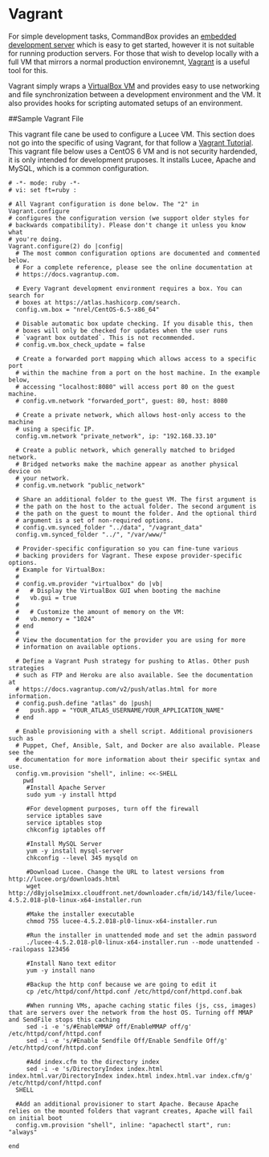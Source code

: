 # Vagrant

For simple development tasks, CommandBox provides an [embedded development server](https://rorylaitila.gitbooks.io/lucee/content/lucee_server.html) which is easy to get started, however it is not suitable for running production servers. For those that wish to develop locally with a full VM that mirrors a normal production environemnt, [Vagrant](https://www.vagrantup.com) is a useful tool for this. 

Vagrant simply wraps a [VirtualBox VM](https://www.virtualbox.org/wiki/Downloads) and provides easy to use networking and file synchronization between a development environment and the VM. It also provides hooks for scripting automated setups of an environment. 

##Sample Vagrant File

This vagrant file cane be used to configure a Lucee VM. This section does not go into the specific of using Vagrant, for that follow a [Vagrant Tutorial](https://www.vagrantup.com/docs/). This vagrant file below uses a CentOS 6 VM and is not security hardended, it is only intended for development pruposes. It installs Lucee, Apache and MySQL, which is a common configuration.

```
# -*- mode: ruby -*-
# vi: set ft=ruby :

# All Vagrant configuration is done below. The "2" in Vagrant.configure
# configures the configuration version (we support older styles for
# backwards compatibility). Please don't change it unless you know what
# you're doing.
Vagrant.configure(2) do |config|
  # The most common configuration options are documented and commented below.
  # For a complete reference, please see the online documentation at
  # https://docs.vagrantup.com.

  # Every Vagrant development environment requires a box. You can search for
  # boxes at https://atlas.hashicorp.com/search.
  config.vm.box = "nrel/CentOS-6.5-x86_64"

  # Disable automatic box update checking. If you disable this, then
  # boxes will only be checked for updates when the user runs
  # `vagrant box outdated`. This is not recommended.
  # config.vm.box_check_update = false

  # Create a forwarded port mapping which allows access to a specific port
  # within the machine from a port on the host machine. In the example below,
  # accessing "localhost:8080" will access port 80 on the guest machine.
  # config.vm.network "forwarded_port", guest: 80, host: 8080

  # Create a private network, which allows host-only access to the machine
  # using a specific IP.
  config.vm.network "private_network", ip: "192.168.33.10"

  # Create a public network, which generally matched to bridged network.
  # Bridged networks make the machine appear as another physical device on
  # your network.
  # config.vm.network "public_network"

  # Share an additional folder to the guest VM. The first argument is
  # the path on the host to the actual folder. The second argument is
  # the path on the guest to mount the folder. And the optional third
  # argument is a set of non-required options.
  # config.vm.synced_folder "../data", "/vagrant_data"
  config.vm.synced_folder "../", "/var/www/"

  # Provider-specific configuration so you can fine-tune various
  # backing providers for Vagrant. These expose provider-specific options.
  # Example for VirtualBox:
  #
  # config.vm.provider "virtualbox" do |vb|
  #   # Display the VirtualBox GUI when booting the machine
  #   vb.gui = true
  #
  #   # Customize the amount of memory on the VM:
  #   vb.memory = "1024"
  # end
  #
  # View the documentation for the provider you are using for more
  # information on available options.

  # Define a Vagrant Push strategy for pushing to Atlas. Other push strategies
  # such as FTP and Heroku are also available. See the documentation at
  # https://docs.vagrantup.com/v2/push/atlas.html for more information.
  # config.push.define "atlas" do |push|
  #   push.app = "YOUR_ATLAS_USERNAME/YOUR_APPLICATION_NAME"
  # end

  # Enable provisioning with a shell script. Additional provisioners such as
  # Puppet, Chef, Ansible, Salt, and Docker are also available. Please see the
  # documentation for more information about their specific syntax and use.
  config.vm.provision "shell", inline: <<-SHELL
	pwd
     #Install Apache Server
     sudo yum -y install httpd
	 
     #For development purposes, turn off the firewall
     service iptables save
	 service iptables stop
	 chkconfig iptables off
	 
     #Install MySQL Server
     yum -y install mysql-server
	 chkconfig --level 345 mysqld on
	 
     #Download Lucee. Change the URL to latest versions from http://lucee.org/downloads.html
     wget http://d8yjolse1mixx.cloudfront.net/downloader.cfm/id/143/file/lucee-4.5.2.018-pl0-linux-x64-installer.run
     
     #Make the installer executable
	 chmod 755 lucee-4.5.2.018-pl0-linux-x64-installer.run
     
     #Run the installer in unattended mode and set the admin password
	 ./lucee-4.5.2.018-pl0-linux-x64-installer.run --mode unattended --railopass 123456
     
     #Install Nano text editor
	 yum -y install nano
     
     #Backup the http conf because we are going to edit it
     cp /etc/httpd/conf/httpd.conf /etc/httpd/conf/httpd.conf.bak
     
     #When running VMs, apache caching static files (js, css, images) that are servers over the network from the host OS. Turning off MMAP and SendFile stops this caching
     sed -i -e 's/#EnableMMAP off/EnableMMAP off/g' /etc/httpd/conf/httpd.conf
	 sed -i -e 's/#Enable Sendfile Off/Enable Sendfile Off/g' /etc/httpd/conf/httpd.conf
     
     #Add index.cfm to the directory index
	 sed -i -e 's/DirectoryIndex index.html index.html.var/DirectoryIndex index.html index.html.var index.cfm/g' /etc/httpd/conf/httpd.conf	 
  SHELL
  
  #Add an additional provisioner to start Apache. Because Apache relies on the mounted folders that vagrant creates, Apache will fail on initial boot
  config.vm.provision "shell", inline: "apachectl start", run: "always"
  
end

```